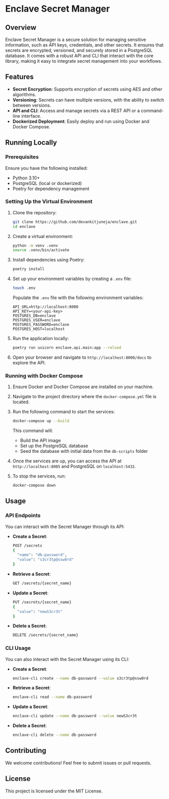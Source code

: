 
# Enclave Secret Manager

## Overview

Enclave Secret Manager is a secure solution for managing sensitive information, such as API keys, credentials, and other secrets. It ensures that secrets are encrypted, versioned, and securely stored in a PostgreSQL database. It comes with a robust API and CLI that interact with the core library, making it easy to integrate secret management into your workflows.

## Features
- **Secret Encryption**: Supports encryption of secrets using AES and other algorithms.
- **Versioning**: Secrets can have multiple versions, with the ability to switch between versions.
- **API and CLI**: Access and manage secrets via a REST API or a command-line interface.
- **Dockerized Deployment**: Easily deploy and run using Docker and Docker Compose.

## Running Locally

### Prerequisites
Ensure you have the following installed:
- Python 3.10+
- PostgreSQL (local or dockerized)
- Poetry for dependency management

### Setting Up the Virtual Environment

1. Clone the repository:
   ```bash
   git clone https://github.com/devankitjuneja/enclave.git
   cd enclave
   ```

2. Create a virtual environment:
   ```bash
   python -m venv .venv
   source .venv/bin/activate
   ```

3. Install dependencies using Poetry:
   ```bash
   poetry install
   ```

4. Set up your environment variables by creating a `.env` file:
   ```bash
   touch .env
   ```

   Populate the `.env` file with the following environment variables:
   ```env
   API_URL=http://localhost:8000
   API_KEY=<your-api-key>
   POSTGRES_DB=enclave
   POSTGRES_USER=enclave
   POSTGRES_PASSWORD=enclave
   POSTGRES_HOST=localhost
   ```

5. Run the application locally:
   ```bash
   poetry run uvicorn enclave.api.main:app --reload
   ```

6. Open your browser and navigate to `http://localhost:8000/docs` to explore the API.

### Running with Docker Compose

1. Ensure Docker and Docker Compose are installed on your machine.
2. Navigate to the project directory where the `docker-compose.yml` file is located.
3. Run the following command to start the services:
   ```bash
   docker-compose up --build
   ```
   This command will:
   - Build the API image
   - Set up the PostgreSQL database
   - Seed the database with initial data from the `db-scripts` folder

4. Once the services are up, you can access the API at `http://localhost:8005` and PostgreSQL on `localhost:5432`.

5. To stop the services, run:
   ```bash
   docker-compose down
   ```

## Usage

### API Endpoints

You can interact with the Secret Manager through its API:

- **Create a Secret**:
   ```bash
   POST /secrets
   {
     "name": "db-password",
     "value": "s3cr3tp@ssw0rd"
   }
   ```

- **Retrieve a Secret**:
   ```bash
   GET /secrets/{secret_name}
   ```

- **Update a Secret**:
   ```bash
   PUT /secrets/{secret_name}
   {
     "value": "newS3cr3t"
   }
   ```

- **Delete a Secret**:
   ```bash
   DELETE /secrets/{secret_name}
   ```

### CLI Usage

You can also interact with the Secret Manager using its CLI:

- **Create a Secret**:
   ```bash
   enclave-cli create --name db-password --value s3cr3tp@ssw0rd
   ```

- **Retrieve a Secret**:
   ```bash
   enclave-cli read --name db-password
   ```

- **Update a Secret**:
   ```bash
   enclave-cli update --name db-password --value newS3cr3t
   ```

- **Delete a Secret**:
   ```bash
   enclave-cli delete --name db-password
   ```

## Contributing

We welcome contributions! Feel free to submit issues or pull requests.

## License

This project is licensed under the MIT License.
